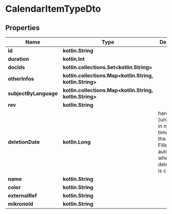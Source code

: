 
# CalendarItemTypeDto

## Properties
Name | Type | Description | Notes
------------ | ------------- | ------------- | -------------
**id** | **kotlin.String** |  | 
**duration** | **kotlin.Int** |  | 
**docIds** | **kotlin.collections.Set&lt;kotlin.String&gt;** |  | 
**otherInfos** | **kotlin.collections.Map&lt;kotlin.String, kotlin.String&gt;** |  | 
**subjectByLanguage** | **kotlin.collections.Map&lt;kotlin.String, kotlin.String&gt;** |  | 
**rev** | **kotlin.String** |  |  [optional]
**deletionDate** | **kotlin.Long** | hard delete (unix epoch in ms) timestamp of the object. Filled automatically when deletePatient is called. |  [optional]
**name** | **kotlin.String** |  |  [optional]
**color** | **kotlin.String** |  |  [optional]
**externalRef** | **kotlin.String** |  |  [optional]
**mikronoId** | **kotlin.String** |  |  [optional]



